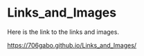 # Links_and_Images

Here is the link to the links and images.

https://706gabo.github.io/Links_and_Images/
